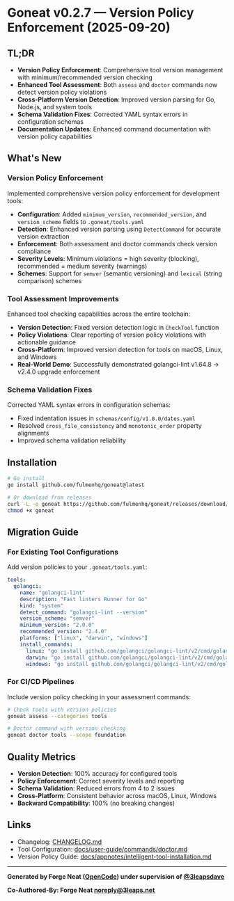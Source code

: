 # Goneat v0.2.7 — Version Policy Enforcement (2025-09-20)

## TL;DR

- **Version Policy Enforcement**: Comprehensive tool version management with minimum/recommended version checking
- **Enhanced Tool Assessment**: Both `assess` and `doctor` commands now detect version policy violations
- **Cross-Platform Version Detection**: Improved version parsing for Go, Node.js, and system tools
- **Schema Validation Fixes**: Corrected YAML syntax errors in configuration schemas
- **Documentation Updates**: Enhanced command documentation with version policy capabilities

## What's New

### Version Policy Enforcement

Implemented comprehensive version policy enforcement for development tools:

- **Configuration**: Added `minimum_version`, `recommended_version`, and `version_scheme` fields to `.goneat/tools.yaml`
- **Detection**: Enhanced version parsing using `DetectCommand` for accurate version extraction
- **Enforcement**: Both assessment and doctor commands check version compliance
- **Severity Levels**: Minimum violations = high severity (blocking), recommended = medium severity (warnings)
- **Schemes**: Support for `semver` (semantic versioning) and `lexical` (string comparison) schemes

### Tool Assessment Improvements

Enhanced tool checking capabilities across the entire toolchain:

- **Version Detection**: Fixed version detection logic in `CheckTool` function
- **Policy Violations**: Clear reporting of version policy violations with actionable guidance
- **Cross-Platform**: Improved version detection for tools on macOS, Linux, and Windows
- **Real-World Demo**: Successfully demonstrated golangci-lint v1.64.8 → v2.4.0 upgrade enforcement

### Schema Validation Fixes

Corrected YAML syntax errors in configuration schemas:

- Fixed indentation issues in `schemas/config/v1.0.0/dates.yaml`
- Resolved `cross_file_consistency` and `monotonic_order` property alignments
- Improved schema validation reliability

## Installation

```bash
# Go install
go install github.com/fulmenhq/goneat@latest

# Or download from releases
curl -L -o goneat https://github.com/fulmenhq/goneat/releases/download/v0.2.7/goneat-darwin-arm64
chmod +x goneat
```

## Migration Guide

### For Existing Tool Configurations

Add version policies to your `.goneat/tools.yaml`:

```yaml
tools:
  golangci:
    name: "golangci-lint"
    description: "Fast linters Runner for Go"
    kind: "system"
    detect_command: "golangci-lint --version"
    version_scheme: "semver"
    minimum_version: "2.0.0"
    recommended_version: "2.4.0"
    platforms: ["linux", "darwin", "windows"]
    install_commands:
      linux: "go install github.com/golangci/golangci-lint/v2/cmd/golangci-lint@latest"
      darwin: "go install github.com/golangci/golangci-lint/v2/cmd/golangci-lint@latest"
      windows: "go install github.com/golangci/golangci-lint/v2/cmd/golangci-lint@latest"
```

### For CI/CD Pipelines

Include version policy checking in your assessment commands:

```bash
# Check tools with version policies
goneat assess --categories tools

# Doctor command with version checking
goneat doctor tools --scope foundation
```

## Quality Metrics

- **Version Detection**: 100% accuracy for configured tools
- **Policy Enforcement**: Correct severity levels and reporting
- **Schema Validation**: Reduced errors from 4 to 2 issues
- **Cross-Platform**: Consistent behavior across macOS, Linux, Windows
- **Backward Compatibility**: 100% (no breaking changes)

## Links

- Changelog: [CHANGELOG.md](CHANGELOG.md)
- Tool Configuration: [docs/user-guide/commands/doctor.md](docs/user-guide/commands/doctor.md)
- Version Policy Guide: [docs/appnotes/intelligent-tool-installation.md](docs/appnotes/intelligent-tool-installation.md)

---

**Generated by Forge Neat ([OpenCode](https://opencode.ai/)) under supervision of [@3leapsdave](https://github.com/3leapsdave)**

**Co-Authored-By: Forge Neat <noreply@3leaps.net>**
